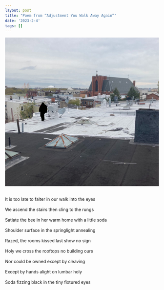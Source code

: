 ```yaml
---
layout: post
title: "Poem from “Adjustment You Walk Away Again”"
date: '2023-2-4'
tags: []
---
```


![roof](/assets/roof.jpeg)
<br><br>

It is too late to falter in our walk into the eyes<br>
<br>
We ascend the stairs then cling to the rungs<br>
<br>
Satiate the bee in her warm home with a little soda<br>
<br>
Shoulder surface in the springlight annealing<br>
<br>
Razed, the rooms kissed last show no sign<br>
<br>
Holy we cross the rooftops no building ours<br>
<br>
Nor could be owned except by cleaving<br>
<br>
Except by hands alight on lumbar holy<br>
<br>
Soda fizzing black in the tiny fixtured eyes